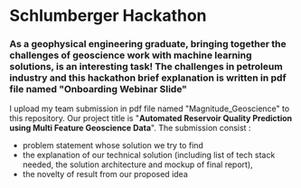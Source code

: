 # Schlumberger Hackathon
### As a geophysical engineering graduate, bringing together the challenges of geoscience work with machine learning solutions, is an interesting task! The challenges in petroleum industry and this hackathon brief explanation is written in pdf file named "Onboarding Webinar Slide"

I upload my team submission in pdf file named "Magnitude_Geoscience" to this repository. Our project title is "**Automated Reservoir Quality Prediction using Multi Feature Geoscience Data**".
The submission consist : 
- problem statement whose solution we try to find
- the explanation of our technical solution (including list of tech stack needed, the solution architecture and mockup of final report), 
- the novelty of result from our proposed idea
